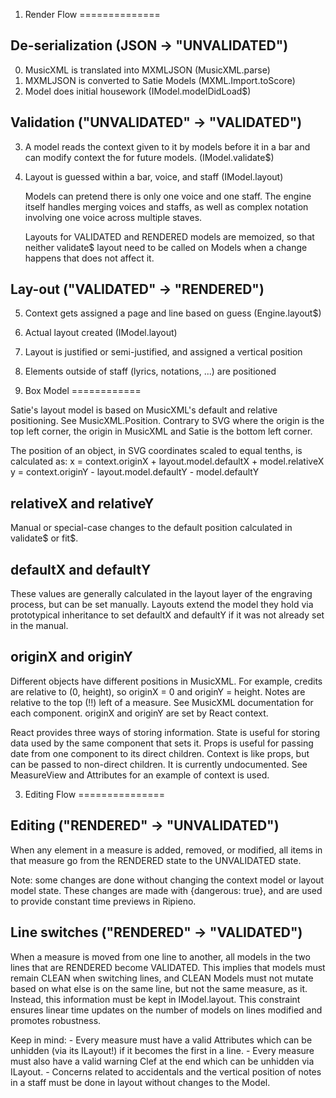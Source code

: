 1. Render Flow
==============

De-serialization (JSON -> "UNVALIDATED")
----------------------------------------
  0. MusicXML is translated into MXMLJSON                      (MusicXML.parse)
  1. MXMLJSON is converted to Satie Models                (MXML.Import.toScore)
  2. Model does initial housework                        (IModel.modelDidLoad$)

Validation ("UNVALIDATED" -> "VALIDATED")
-----------------------------------------
  3. A model reads the context given to it by models before it
     in a bar and can modify context the for future models.  (IModel.validate$)
  4. Layout is guessed within a bar, voice, and staff           (IModel.layout)

     Models can pretend there is only one voice and one
     staff. The engine itself handles merging voices and staffs,
     as well as complex notation involving one voice across
     multiple staves.

     Layouts for VALIDATED and RENDERED models are memoized,
     so that neither validate$ layout need to be called on
     Models when a change happens that does not affect it.

Lay-out ("VALIDATED" -> "RENDERED")
-----------------------------------
  5. Context gets assigned a page and line based on guess      (Engine.layout$)
  6. Actual layout created                                      (IModel.layout)
  7. Layout is justified or semi-justified, and assigned a
     vertical position
  8. Elements outside of staff (lyrics, notations, ...) are
     positioned

2. Box Model
============

Satie's layout model is based on MusicXML's default and relative positioning.
See MusicXML.Position. Contrary to SVG where the origin is the top left corner,
the origin in MusicXML and Satie is the bottom left corner.

The position of an object, in SVG coordinates scaled to equal tenths, is calculated as:
 x = context.originX + layout.model.defaultX + model.relativeX
 y = context.originY - layout.model.defaultY - model.defaultY

relativeX and relativeY
-----------------------
Manual or special-case changes to the default position calculated in validate$ or fit$.

defaultX and defaultY
---------------------
These values are generally calculated in the layout layer of the engraving process, but
can be set manually. Layouts extend the model they hold via prototypical inheritance
to set defaultX and defaultY if it was not already set in the manual.

originX and originY
-------------------
Different objects have different positions in MusicXML. For example, credits are relative
to (0, height), so originX = 0 and originY = height. Notes are relative to the top (!!) left
of a measure. See MusicXML documentation for each component. originX and originY are set
by React context.

React provides three ways of storing information. State is useful for storing data used by
the same component that sets it. Props is useful for passing date from one component
to its direct children. Context is like props, but can be passed to non-direct children. It
is currently undocumented. See MeasureView and Attributes for an example of context is used.

3. Editing Flow
===============

Editing ("RENDERED" -> "UNVALIDATED")
-------------------------------------
  When any element in a measure is added, removed, or modified, all items in that
  measure go from the RENDERED state to the UNVALIDATED state.

  Note: some changes are done without changing the context model or layout
  model state. These changes are made with {dangerous: true}, and are used
  to provide constant time previews in Ripieno.

Line switches ("RENDERED" -> "VALIDATED")
-----------------------------------------
  When a measure is moved from one line to another, all models in the two lines
  that are RENDERED become VALIDATED. This implies that models must remain CLEAN
  when switching lines, and CLEAN Models must not mutate based on what else is on
  the same line, but not the same measure, as it. Instead, this information must
  be kept in IModel.layout. This constraint ensures linear time updates on the
  number of models on lines modified and promotes robustness.

  Keep in mind:
    - Every measure must have a valid Attributes which can be unhidden
      (via its ILayout!) if it becomes the first in a line.
    - Every measure must also have a valid warning Clef at the end which can be
      unhidden via ILayout.
    - Concerns related to accidentals and the vertical position of notes in a
      staff must be done in layout without changes to the Model.

